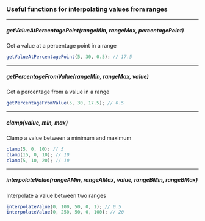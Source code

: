 ### Useful functions for interpolating values from ranges

----
##### getValueAtPercentagePoint(rangeMin, rangeMax, percentagePoint)
Get a value at a percentage point in a range
```javascript
getValueAtPercentagePoint(5, 30, 0.5); // 17.5
```

---
##### getPercentageFromValue(rangeMin, rangeMax, value)
Get a percentage from a value in a range
```javascript
getPercentageFromValue(5, 30, 17.5); // 0.5
```


---
##### clamp(value, min, max)
Clamp a value between a minimum and maximum
```javascript
clamp(5, 0, 10); // 5
clamp(15, 0, 10); // 10
clamp(5, 10, 20); // 10
```

---
##### interpolateValue(rangeAMin, rangeAMax, value, rangeBMin, rangeBMax)
Interpolate a value between two ranges
```javascript
interpolateValue(0, 100, 50, 0, 1); // 0.5
interpolateValue(0, 250, 50, 0, 100); // 20
```
